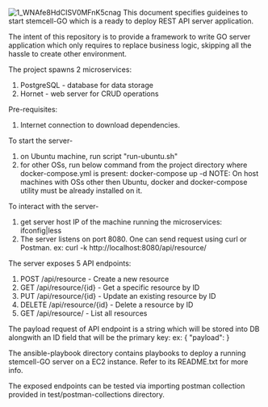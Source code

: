 ![1_WNAfe8HdCISV0MFnK5cnag](https://github.com/user-attachments/assets/8a61a207-6c8d-4ad4-934b-e4e9f6d6b77f)
This document specifies guideines to start stemcell-GO which is a ready to deploy REST API server application. 

The intent of this repository is to provide a framework to write GO server application which only requires to replace business logic, skipping all the hassle to create other environment.

The project spawns 2 microservices:
1. PostgreSQL - database for data storage
2. Hornet - web server for CRUD operations


Pre-requisites:
1. Internet connection to download dependencies.


To start the server-
1. on Ubuntu machine, run script "run-ubuntu.sh"
2. for other OSs, run below command from the project directory where docker-compose.yml is present:
	docker-compose up -d 
NOTE: On host machines with OSs other then Ubuntu, docker and docker-compose utility must be already installed on it.


To interact with the server-
1. get server host IP of the machine running the microservices:
	 ifconfig|less
2. The server listens on port 8080. One can send request using curl or Postman.
	ex: curl -k http://localhost:8080/api/resource/


The server exposes 5 API endpoints:
1. POST /api/resource - Create a new resource
2. GET /api/resource/{id} - Get a specific resource by ID
3. PUT /api/resource/{id} - Update an existing resource by ID
4. DELETE /api/resource/{id} - Delete a resource by ID
5. GET /api/resource/ - List all resources


The payload request of API endpoint is a string which will be stored into DB alongwith an ID field that will be the primary key:
ex:
{
	"payload": <string>
}




The ansible-playbook directory contains playbooks to deploy a running stemcell-GO server on a EC2 instance. Refer to its README.txt for more info.


The exposed endpoints can be tested via importing postman collection provided in test/postman-collections directory.
